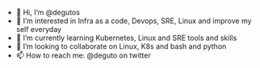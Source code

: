 - 👋 Hi, I’m @degutos
- 👀 I’m interested in Infra as a code, Devops, SRE, Linux and improve my self everyday 
- 🌱 I’m currently learning Kubernetes, Linux and SRE tools and skills
- 💞️ I’m looking to collaborate on Linux, K8s and bash and python
- 📫 How to reach me: @deguto on twitter

<!---
degutos/degutos is a ✨ special ✨ repository because its `README.md` (this file) appears on your GitHub profile.
You can click the Preview link to take a look at your changes.
--->
